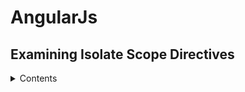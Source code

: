 # AngularJs
## Examining Isolate Scope Directives
<details>
    <summary>Contents</summary>
   
describe isolate scopes in directives
use the equals sign to set up two-way binding
use the ampersand sign to invoke outer scope functions
use the at symbol to pass strings into the directives
create a directive using shorthand notation
replace directive elements in HTML markup
</details>
